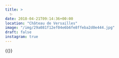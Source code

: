 ```yaml
---
title: >
  ✨
date: 2018-04-21T09:14:36+00:00
location: "Château de Versailles"
image: "/img/29a081f12ef04e6b6fe8ffeba2d0e444.jpg"
draft: false
instagram: true
---
```


{{<photo src="/img/29a081f12ef04e6b6fe8ffeba2d0e444.jpg">}}
